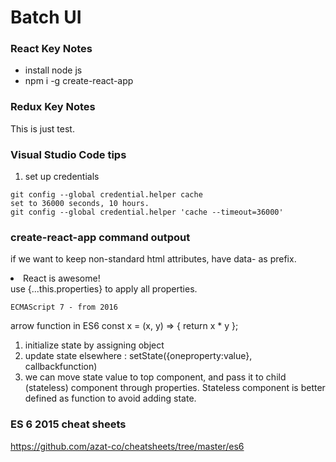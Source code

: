 # Batch UI

### React Key Notes
* install node js
* npm i -g create-react-app



### Redux Key Notes

This is just test.


### Visual Studio Code tips

1. set up credentials
```
git config --global credential.helper cache
set to 36000 seconds, 10 hours. 
git config --global credential.helper 'cache --timeout=36000'
```

### create-react-app command outpout

if we want to keep non-standard html attributes, have data- as prefix.
  <li data-react-is-awesome="true">React is awesome!</li>
  use {...this.properties} to apply all properties.

	ECMAScript 7 - from 2016

  arrow function in ES6
  const x = (x, y) => { return x * y };

  1. initialize state by assigning object
  2. update state elsewhere : setState({oneproperty:value}, callbackfunction) 
  3. we can move state value to top component, and pass it to child (stateless) component through properties. Stateless component is better defined as function to avoid adding state.


### ES 6 2015 cheat sheets
https://github.com/azat-co/cheatsheets/tree/master/es6